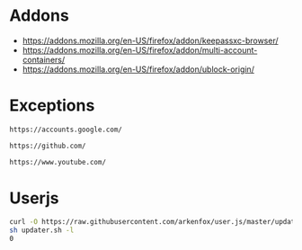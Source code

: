 # Addons
* https://addons.mozilla.org/en-US/firefox/addon/keepassxc-browser/
* https://addons.mozilla.org/en-US/firefox/addon/multi-account-containers/
* https://addons.mozilla.org/en-US/firefox/addon/ublock-origin/

# Exceptions
```txt
https://accounts.google.com/
```

```txt
https://github.com/
```

```txt
https://www.youtube.com/
```

# Userjs
```sh
curl -O https://raw.githubusercontent.com/arkenfox/user.js/master/updater.sh
sh updater.sh -l
0
```

